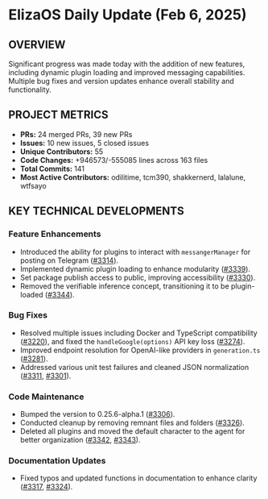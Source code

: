 # ElizaOS Daily Update (Feb 6, 2025)

## OVERVIEW 
Significant progress was made today with the addition of new features, including dynamic plugin loading and improved messaging capabilities. Multiple bug fixes and version updates enhance overall stability and functionality.

## PROJECT METRICS
- **PRs:** 24 merged PRs, 39 new PRs
- **Issues:** 10 new issues, 5 closed issues
- **Unique Contributors:** 55
- **Code Changes:** +946573/-555085 lines across 163 files
- **Total Commits:** 141
- **Most Active Contributors:** odilitime, tcm390, shakkernerd, lalalune, wtfsayo

## KEY TECHNICAL DEVELOPMENTS

### Feature Enhancements
- Introduced the ability for plugins to interact with `messangerManager` for posting on Telegram ([#3314](https://github.com/elizaos/eliza/pull/3314)).
- Implemented dynamic plugin loading to enhance modularity ([#3339](https://github.com/elizaos/eliza/pull/3339)).
- Set package publish access to public, improving accessibility ([#3330](https://github.com/elizaos/eliza/pull/3330)).
- Removed the verifiable inference concept, transitioning it to be plugin-loaded ([#3344](https://github.com/elizaos/eliza/pull/3344)).

### Bug Fixes
- Resolved multiple issues including Docker and TypeScript compatibility ([#3220](https://github.com/elizaos/eliza/pull/3220)), and fixed the `handleGoogle(options)` API key loss ([#3274](https://github.com/elizaos/eliza/pull/3274)).
- Improved endpoint resolution for OpenAI-like providers in `generation.ts` ([#3281](https://github.com/elizaos/eliza/pull/3281)).
- Addressed various unit test failures and cleaned JSON normalization ([#3311](https://github.com/elizaos/eliza/pull/3311), [#3301](https://github.com/elizaos/eliza/pull/3301)).

### Code Maintenance
- Bumped the version to 0.25.6-alpha.1 ([#3306](https://github.com/elizaos/eliza/pull/3306)).
- Conducted cleanup by removing remnant files and folders ([#3326](https://github.com/elizaos/eliza/pull/3326)).
- Deleted all plugins and moved the default character to the agent for better organization ([#3342](https://github.com/elizaos/eliza/pull/3342), [#3343](https://github.com/elizaos/eliza/pull/3343)).

### Documentation Updates
- Fixed typos and updated functions in documentation to enhance clarity ([#3317](https://github.com/elizaos/eliza/pull/3317), [#3324](https://github.com/elizaos/eliza/pull/3324)).
